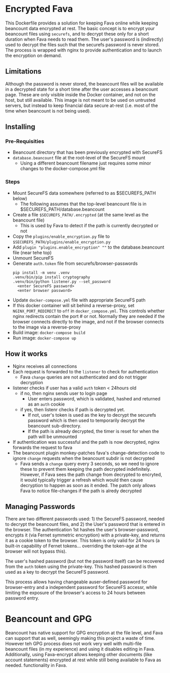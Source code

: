 # Encrypted Fava
This Dockerfile provides a solution for keeping Fava online while keeping beancount data encrypted at rest.
The basic concept is to encrypt your beancount files using `securefs`, and to decrypt these only for a short
duration when Fava needs to read them.  The user's password is (indirectly) used to decrypt the files such that
the securefs password is never stored.  The process is wrapped with nginx to provide authentication and to
launch the encryption on demand.

## Limitations
Although the password is never stored, the beancount files will be available in a decrypted state for a short time
after the user accesses a beancount page.  These are only visible inside the Docker container, and not on the
host, but still available.  This image is not meant to be used on untrusted servers, but instead to keep financial
data secure at-rest (i.e. most of the time when beancount is not being used).

## Installing

### Pre-Requisities
  * Beancount directory that has been previously encrypted with SecureFS
  * `database.beancount` file at the root-level of the SecureFS mount
    * Using a different beancount filename just requires some minor changes to the docker-compose.yml file

### Steps
  * Mount SecureFS data somewhere (referred to as $SECUREFS_PATH below)
    * The following assumes that the top-level beancount file is in $SECUREFS_PATH/database.beancount
  * Create a file `$SECUREFS_PATH/.encrypted` (at the same level as the beancount file)
    * This is used by Fava to detect if the path is currently decrypted or not
  * Copy the `plugins/enable_encryption.py` file to `$SECUREFS_PATH/plugins/enable_encryption.py`
  * Add `plugin "plugins.enable_encryption" ""` to the database.beancount file (near tehe top)
  * Unmount SecureFS
  * Generate `auth.token` file from securefs/browser-passwords
    ```
    pip install -m venv .venv
    .venv/bin/pip install cryptography
    .venv/bin/python listener.py --set_password
      <enter SecureFS password>
      <enter browser password>
    ```
  * Update `docker-compose.yml` file with appropriate SecureFS path
  * If this docker container will sit behind a reverse-proxy, set `NGINX_PORT_REDIRECT` to `off`
    in `docker_compose.yml`.  This controls whether nginx redirects contain the port # or not.
    Normally they are needed if the browser connects directly to the image, and not if the browser
    connects to the image via a reverse-proxy
  * Build image: `docker-compose build`
  * Run image: `docker-compose up`
  
## How it works
 * Nginx receives all connections
 * Each request is forwarded to the `listener` to check for authentication
   * Fava `change` queries are not authenticated and do not trigger decryption
 * listener checks if user has a valid `auth` token < 24hours old
   * if no, then nginx sends user to login page
     * User enters password, which is validated, hashed and returned as an `auth` cookie
   * if yes, then listenr checks if path is decrypted yet.
     * If not, user's token is used as the key to decrypt the securefs password which is
       then used to temporarily decrypt the beancount sub-directory.
     * If the path is already decrypted, the timer is reset for when the path will be unmounted
 * If authentication was successful and the path is now decrypted, nginx forwards the request to fava
 * The beancount plugin monkey-patches fava's change-detection code to ignore `change` requests when
   the beancount subdir is not decrypted
   * Fava sends a `change` query every 3 seconds, so we need to ignore these to prevent them keeping
     the path decrypted indefinitely.  However, if Fava sees the path change from decrypted to encryted,
     it would typically trigger a refresh which would then cause decryption to happen as soon as it ended.
     The patch only allows Fava to notice file-changes if the path is alredy decrypted

## Managing Passwords
There are two different passwords used: 1) the SecureFS password, needed to decrypt the beancount files, and
2) the User's password that is entered in the browser.  The authentication 1st hashes the user's
browser-password, encrypts it (via Fernet symmetric encryption) with a private-key, and returns it as a cookie
token to the browser.  This token is only valid for 24 hours (a built-in capability of Fernet tokens...
overriding the token-age at the browser will not bypass this).

The user's hashed password (but not the password itself) can be recovered from the `auth` token using the
private-key.  This hashed password is then used as a key to decrypt the SecureFS password.

This process allows having  changeable auser-defined password for browser-entry and a independent password for
SecureFS accessr, while limiting the exposure of the browser's access to 24 hours between password entry.

# Beancount and GPG   
Beancount has native support for GPG encryption at the file level, and Fava can support that as well, seemingly
making this project a waste of time.  However teh GPG process does not work very well with multi-file beancount
files (in my experience) and using it disables editing in Fava.  Additionally, using Fava-encrypt allows keeping
other documents (like account statements) encrypted at rest while still being available to Fava as needed.
functionality in Fava.
